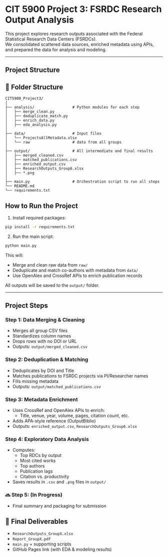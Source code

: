 # CIT 5900 Project 3: FSRDC Research Output Analysis

This project explores research outputs associated with the Federal Statistical Research Data Centers (FSRDCs).  
We consolidated scattered data sources, enriched metadata using APIs, and prepared the data for analysis and modeling.

---

## Project Structure
## 📁 Folder Structure

```
CIT5900_Project3/
│
├── analysis/                 # Python modules for each step
│   ├── merge_clean.py
│   ├── deduplicate_match.py
│   ├── enrich_data.py
│   ├── eda_analysis.py
│
├── data/                     # Input files
│   └── ProjectsAllMetadata.xlsx
│   └── raw                   # data from all groups
│
├── output/                   # All intermediate and final results
│   ├── merged_cleaned.csv
│   ├── matched_publications.csv
│   ├── enriched_output.csv
│   ├── ResearchOutputs_Group6.xlsx
│   ├── *.png
│
├── main.py                   # Orchestration script to run all steps
└── README.md
└── requirements.txt
```


## How to Run the Project

1. Install required packages:

```bash
pip install -r requirements.txt
```

2. Run the main script:

```bash
python main.py
```

This will:

- Merge and clean raw data from `raw/`
- Deduplicate and match co-authors with metadata from `data/`
- Use OpenAlex and CrossRef APIs to enrich publication records

All outputs will be saved to the `output/` folder.

---
## Project Steps

### Step 1: Data Merging & Cleaning
- Merges all group CSV files
- Standardizes column names
- Drops rows with no DOI or URL
- Outputs: `output/merged_cleaned.csv`

### Step 2: Deduplication & Matching
- Deduplicates by DOI and Title
- Matches publications to FSRDC projects via PI/Researcher names
- Fills missing metadata
- Outputs: `output/matched_publications.csv`

### Step 3: Metadata Enrichment
- Uses CrossRef and OpenAlex APIs to enrich:
  - Title, venue, year, volume, pages, citation count, etc.
- Adds APA-style reference (OutputBiblio)
- Outputs: `enriched_output.csv`, `ResearchOutputs_Group6.xlsx`

### Step 4: Exploratory Data Analysis
- Computes:
  - Top RDCs by output
  - Most cited works
  - Top authors
  - Publication lags
  - Citation vs. productivity
- Saves results in `.csv` and `.png` files in `output/`

### 🔜 Step 5: (In Progress)
- Final summary and packaging for submission


## 📄 Final Deliverables

- `ResearchOutputs_GroupX.xlsx`
- `Report_GroupX.pdf`
- `main.py` + supporting scripts
- GitHub Pages link (with EDA & modeling results)
